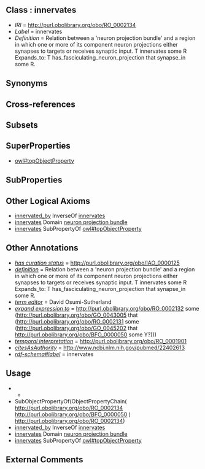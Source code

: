 
## Class : innervates

 * *IRI* = http://purl.obolibrary.org/obo/RO_0002134
 * *Label* = innervates
 * *Definition* = Relation between a 'neuron projection bundle' and a region in which one or more of its component neuron projections either synapses to targets or receives synaptic input.
T innervates some R
Expands_to: T has_fasciculating_neuron_projection that synapse_in some R.

## Synonyms


## Cross-references


## Subsets


## SuperProperties

 * [owl#topObjectProperty](../../ty/owl#topObjectProperty.md)

## SubProperties


## Other Logical Axioms

 * [innervated_by](../../RO/05/RO_0002005.md) InverseOf [innervates](../../RO/34/RO_0002134.md)
 * [innervates](../../RO/34/RO_0002134.md) Domain [neuron projection bundle](../../CARO/01/CARO_0001001.md)
 * [innervates](../../RO/34/RO_0002134.md) SubPropertyOf [owl#topObjectProperty](../../ty/owl#topObjectProperty.md)

## Other Annotations

 * *[has curation status](../../IAO/14/IAO_0000114.md)* = http://purl.obolibrary.org/obo/IAO_0000125
 * *[definition](../../IAO/15/IAO_0000115.md)* = Relation between a 'neuron projection bundle' and a region in which one or more of its component neuron projections either synapses to targets or receives synaptic input.
T innervates some R
Expands_to: T has_fasciculating_neuron_projection that synapse_in some R.
 * *[term editor](../../IAO/17/IAO_0000117.md)* = David Osumi-Sutherland
 * *[expand expression to](../../IAO/24/IAO_0000424.md)* = <http://purl.obolibrary.org/obo/RO_0002132> some (<http://purl.obolibrary.org/obo/GO_0043005> that (<http://purl.obolibrary.org/obo/RO_0002131> some (<http://purl.obolibrary.org/obo/GO_0045202> that <http://purl.obolibrary.org/obo/BFO_0000050> some Y?)))
 * *[temporal interpretation](../../RO/00/RO_0001900.md)* = http://purl.obolibrary.org/obo/RO_0001901
 * *[citesAsAuthority](../../ty/citesAsAuthority.md)* = http://www.ncbi.nlm.nih.gov/pubmed/22402613
 * *[rdf-schema#label](../../el/rdf-schema#label.md)* = innervates

## Usage

 * -
 * SubObjectPropertyOf(ObjectPropertyChain( <http://purl.obolibrary.org/obo/RO_0002134> <http://purl.obolibrary.org/obo/BFO_0000050> ) <http://purl.obolibrary.org/obo/RO_0002134>)
 * [innervated_by](../../RO/05/RO_0002005.md) InverseOf [innervates](../../RO/34/RO_0002134.md)
 * [innervates](../../RO/34/RO_0002134.md) Domain [neuron projection bundle](../../CARO/01/CARO_0001001.md)
 * [innervates](../../RO/34/RO_0002134.md) SubPropertyOf [owl#topObjectProperty](../../ty/owl#topObjectProperty.md)

## External Comments

